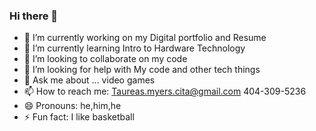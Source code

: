 ### Hi there 👋

- 🔭 I’m currently working on my Digital portfolio and Resume
- 🌱 I’m currently learning Intro to Hardware Technology
- 👯 I’m looking to collaborate on my code
- 🤔 I’m looking for help with My code and other tech things
- 💬 Ask me about ... video games
- 📫 How to reach me: Taureas.myers.cita@gmail.com 404-309-5236
- 😄 Pronouns: he,him,he
- ⚡ Fun fact: I like basketball
